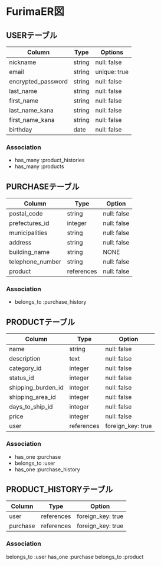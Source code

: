 # FurimaER図

## USERテーブル
  
| Column                | Type           | Options      |
|---------------------- | -------------- | ------------ |
| nickname              | string         | null: false  |
| email                 | string         | unique: true |
| encrypted_password    | string         | null: false  |
| last_name             | string         | null: false  |
| first_name            | string         | null: false  |
| last_name_kana        | string         | null: false  |
| first_name_kana       | string         | null: false  |
| birthday              | date           | null: false  |

### Association
- has_many :product_histories
- has_many :products

## PURCHASEテーブル

| Column           | Type       | Option       |
| ---------------- | ---------- | ------------ |
| postal_code      | string     | null: false  |
| prefectures_id   | integer    | null: false  |
| municipalities   | string     | null: false  |
| address          | string     | null: false  |
| building_name    | string     | NONE         |
| telephone_number | string     | null: false  |
| product          | references | null: false  |

### Association
- belongs_to :purchase_history


## PRODUCTテーブル

| Column             | Type                | Option            |
| ------------------ | ------------------- | ----------------- |
| name               | string              | null: false       |
| description        | text                | null: false       |
| category_id        | integer             | null: false       |
| status_id          | integer             | null: false       |
| shipping_burden_id | integer             | null: false       |
| shipping_area_id   | integer             | null: false       |
| days_to_ship_id    | integer             | null: false       |
| price              | integer             | null: false       |
| user               | references          | foreign_key: true |

### Association
- has_one :purchase
- belongs_to :user
- has_one :purchase_history

## PRODUCT_HISTORYテーブル

| Column              | Type       | Option                |
| ------------------- | ---------- | --------------------- |
| user                | references | foreign_key: true     |
| purchase            | references | foreign_key: true     |

### Association
belongs_to :user
has_one :purchase
belongs_to :product